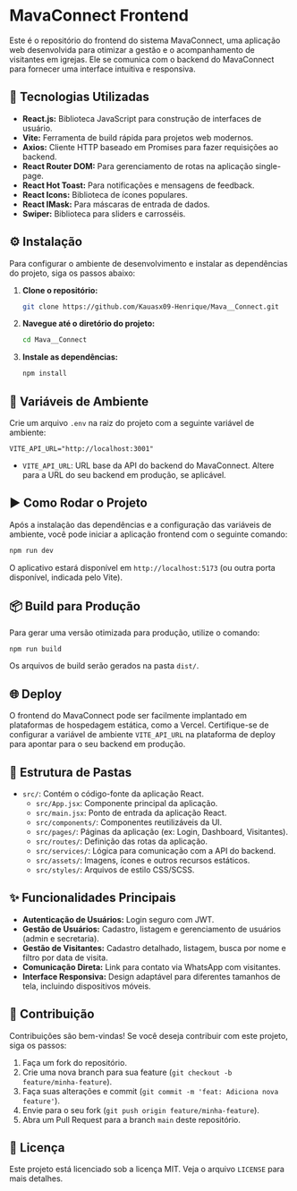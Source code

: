 # MavaConnect Frontend

Este é o repositório do frontend do sistema MavaConnect, uma aplicação web desenvolvida para otimizar a gestão e o acompanhamento de visitantes em igrejas. Ele se comunica com o backend do MavaConnect para fornecer uma interface intuitiva e responsiva.

## 🚀 Tecnologias Utilizadas

*   **React.js:** Biblioteca JavaScript para construção de interfaces de usuário.
*   **Vite:** Ferramenta de build rápida para projetos web modernos.
*   **Axios:** Cliente HTTP baseado em Promises para fazer requisições ao backend.
*   **React Router DOM:** Para gerenciamento de rotas na aplicação single-page.
*   **React Hot Toast:** Para notificações e mensagens de feedback.
*   **React Icons:** Biblioteca de ícones populares.
*   **React IMask:** Para máscaras de entrada de dados.
*   **Swiper:** Biblioteca para sliders e carrosséis.

## ⚙️ Instalação

Para configurar o ambiente de desenvolvimento e instalar as dependências do projeto, siga os passos abaixo:

1.  **Clone o repositório:**
    ```bash
    git clone https://github.com/Kauasx09-Henrique/Mava__Connect.git
    ```
2.  **Navegue até o diretório do projeto:**
    ```bash
    cd Mava__Connect
    ```
3.  **Instale as dependências:**
    ```bash
    npm install
    ```

## 🔑 Variáveis de Ambiente

Crie um arquivo `.env` na raiz do projeto com a seguinte variável de ambiente:

```
VITE_API_URL="http://localhost:3001"
```

*   `VITE_API_URL`: URL base da API do backend do MavaConnect. Altere para a URL do seu backend em produção, se aplicável.

## ▶️ Como Rodar o Projeto

Após a instalação das dependências e a configuração das variáveis de ambiente, você pode iniciar a aplicação frontend com o seguinte comando:

```bash
npm run dev
```

O aplicativo estará disponível em `http://localhost:5173` (ou outra porta disponível, indicada pelo Vite).

## 📦 Build para Produção

Para gerar uma versão otimizada para produção, utilize o comando:

```bash
npm run build
```

Os arquivos de build serão gerados na pasta `dist/`.

## 🌐 Deploy

O frontend do MavaConnect pode ser facilmente implantado em plataformas de hospedagem estática, como a Vercel. Certifique-se de configurar a variável de ambiente `VITE_API_URL` na plataforma de deploy para apontar para o seu backend em produção.

## 📂 Estrutura de Pastas

*   `src/`: Contém o código-fonte da aplicação React.
    *   `src/App.jsx`: Componente principal da aplicação.
    *   `src/main.jsx`: Ponto de entrada da aplicação React.
    *   `src/components/`: Componentes reutilizáveis da UI.
    *   `src/pages/`: Páginas da aplicação (ex: Login, Dashboard, Visitantes).
    *   `src/routes/`: Definição das rotas da aplicação.
    *   `src/services/`: Lógica para comunicação com a API do backend.
    *   `src/assets/`: Imagens, ícones e outros recursos estáticos.
    *   `src/styles/`: Arquivos de estilo CSS/SCSS.

## ✨ Funcionalidades Principais

*   **Autenticação de Usuários:** Login seguro com JWT.
*   **Gestão de Usuários:** Cadastro, listagem e gerenciamento de usuários (admin e secretaria).
*   **Gestão de Visitantes:** Cadastro detalhado, listagem, busca por nome e filtro por data de visita.
*   **Comunicação Direta:** Link para contato via WhatsApp com visitantes.
*   **Interface Responsiva:** Design adaptável para diferentes tamanhos de tela, incluindo dispositivos móveis.

## 🤝 Contribuição

Contribuições são bem-vindas! Se você deseja contribuir com este projeto, siga os passos:

1.  Faça um fork do repositório.
2.  Crie uma nova branch para sua feature (`git checkout -b feature/minha-feature`).
3.  Faça suas alterações e commit (`git commit -m 'feat: Adiciona nova feature'`).
4.  Envie para o seu fork (`git push origin feature/minha-feature`).
5.  Abra um Pull Request para a branch `main` deste repositório.

## 📄 Licença

Este projeto está licenciado sob a licença MIT. Veja o arquivo `LICENSE` para mais detalhes.
